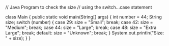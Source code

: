// Java Program to check the size
// using the switch...case statement

class Main {
public static void main(String[] args) {
int number = 44;
    String size;
    switch (number) {
    case 29:
    size = "Small";
    break;
    case 42:
    size = "Medium";
    break;
    case 44:
    size = "Large";
    break;
    case 48:
    size = "Extra Large";
    break;
    default:
    size = "Unknown";
    break;
    }
    System.out.println("Size: " + size);
  }
}
